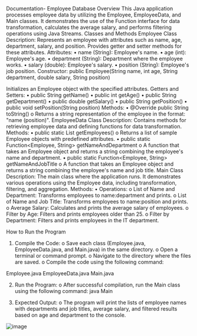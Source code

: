 Documentation- Employee Database
Overview
This Java application processes employee data by utilizing the Employee, EmployeeData, and Main classes. It demonstrates the use of the Function interface for data transformation, calculates the average salary, and performs filtering operations using Java Streams.
Classes and Methods
Employee Class
Description: Represents an employee with attributes such as name, age, department, salary, and position. Provides getter and setter methods for these attributes.
Attributes:
•	name (String): Employee's name.
•	age (int): Employee's age.
•	department (String): Department where the employee works.
•	salary (double): Employee's salary.
•	position (String): Employee's job position.
Constructor:
public Employee(String name, int age, String department, double salary, String position)

Initializes an Employee object with the specified attributes.
Getters and Setters:
•	public String getName()
•	public int getAge()
•	public String getDepartment()
•	public double getSalary()
•	public String getPosition()
•	public void setPosition(String position)
Methods:
•	@Override public String toString()
o	Returns a string representation of the employee in the format: "name (position)".
EmployeeData Class
Description: Contains methods for retrieving employee data and defining functions for data transformation.
Methods:
•	public static List<Employee> getEmployees()
o	Returns a list of sample Employee objects with predefined attributes.
•	public static Function<Employee, String> getNameAndDepartment
o	A function that takes an Employee object and returns a string combining the employee's name and department.
•	public static Function<Employee, String> getNameAndJobTitle
o	A function that takes an Employee object and returns a string combining the employee's name and job title.
Main Class
Description: The main class where the application runs. It demonstrates various operations using the Employee data, including transformation, filtering, and aggregation.
Methods:
•	Operations:
o	List of Name and Department: Transforms employees to name:department and prints.
o	List of Name and Job Title: Transforms employees to name:position and prints.
o	Average Salary: Calculates and prints the average salary of employees.
o	Filter by Age: Filters and prints employees older than 25.
o	Filter by Department: Filters and prints employees in the IT department.

How to Run the Program
1.	Compile the Code:
o	Save each class (Employee.java, EmployeeData.java, and Main.java) in the same directory.
o	Open a terminal or command prompt.
o	Navigate to the directory where the files are saved.
o	Compile the code using the following command:

Employee.java EmployeeData.java Main.java

2.	Run the Program:
o	After successful compilation, run the Main class using the following command:
java Main

3.	Expected Output:
o	The program will print the lists of employee names with departments and job titles, average salary, and filtered results based on age and department to the console.

![image](https://github.com/user-attachments/assets/2198c1e8-ab14-4d7f-933c-b220d865f379)
